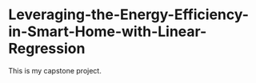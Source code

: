 # Leveraging-the-Energy-Efficiency-in-Smart-Home-with-Linear-Regression
This is my capstone project.

